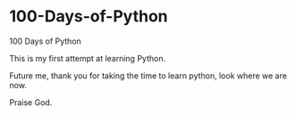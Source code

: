 # 100-Days-of-Python
100 Days of Python

This is my first attempt at learning Python.

Future me, thank you for taking the time to learn python, look where we are now.

Praise God. 
